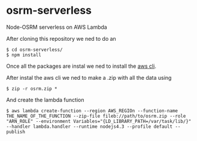# osrm-serverless

Node-OSRM serverless on AWS Lambda


After cloning this repository we ned to do an
```
$ cd osrm-serverless/
$ npm install
```
Once all the packages are instal we ned to install the [aws cli](https://docs.aws.amazon.com/cli/latest/userguide/installing.html).

After instal the aws cli we ned to make a .zip with all the data using
```
$ zip -r osrm.zip *
```
And create the lambda function
```
$ aws lambda create-function --region AWS_REGIOn --function-name THE_NAME_OF_THE_FUNCTION --zip-file fileb://path/to/osrm.zip --role "ARN_ROLE" --environment Variables="{LD_LIBRARY_PATH=/var/task/lib/}" --handler lambda.handler --runtime nodejs4.3 --profile default --publish
